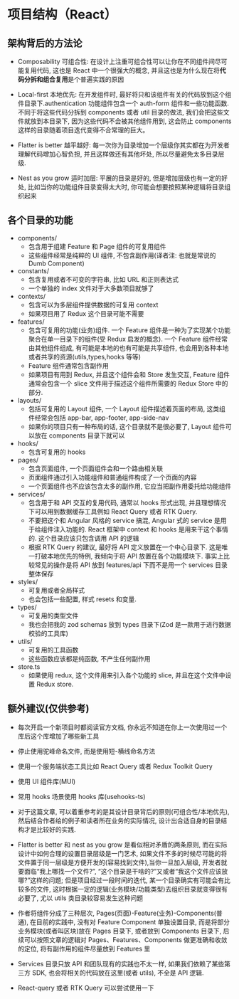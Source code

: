 # 项目结构（React）

## 架构背后的方法论

- Composability 可组合性: 在设计上注重可组合性可以让你在不同组件间尽可能复用代码, 这也是 React 中一个很强大的概念, 并且这也是为什么现在将**代码分拆和组合复用**是个普遍实践的原因

- Local-first 本地优先: 在开发组件时, 最好将只和该组件有关的代码放到这个组件目录下.authentication 功能组件包含一个 auth-form 组件和一些功能函数. 不同于将这些代码分拆到 components 或者 util 目录的做法, 我们会把这些文件就放到本目录下, 因为这些代码不会被其他组件用到, 这会防止 components 这样的目录随着项目迭代变得不合常理的巨大。

- Flatter is better 越平越好: 每一次你为目录增加一个层级你其实都在为开发者理解代码增加心智负担, 并且这样做还有其他坏处, 所以尽量避免太多目录层级.

- Nest as you grow 适时加层: 平展的目录是好的, 但是增加层级也有一定的好处, 比如当你的功能组件目录变得太大时, 你可能会想要按照某种逻辑将目录组织起来

## 各个目录的功能

- components/
  - 包含用于组建 Feature 和 Page 组件的可复用组件
  - 这些组件经常是纯粹的 UI 组件, 不包含副作用(译者注: 也就是常说的 Dumb Component)
- constants/
  - 包含复用或者不可变的字符串, 比如 URL 和正则表达式
  - 一个单独的 index 文件对于大多数项目就够了
- contexts/
  - 包含可以为多层组件提供数据的可复用 context
  - 如果项目用了 Redux 这个目录可能不需要
- features/
  - 包含可复用的功能(业务)组件. 一个 Feature 组件是一种为了实现某个功能聚合在单一目录下的组件(受 Redux 启发的概念). 一个 Feature 组件经常由其他组件组成, 有可能是本地的也有可能是共享组件, 也会用到各种本地或者共享的资源(utils,types,hooks 等等)
  - Feature 组件通常包含副作用
  - 如果项目有用到 Redux, 并且这个组件会和 Store 发生交互, Feature 组件通常会包含一个 slice 文件用于描述这个组件所需要的 Redux Store 中的部分.
- layouts/
  - 包括可复用的 Layout 组件, 一个 Layout 组件描述着页面的布局, 这类组件经常会包括 app-bar, app-footer, app-side-nav
  - 如果你的项目只有一种布局的话, 这个目录就不是很必要了, Layout 组件可以放在 components 目录下就可以
- hooks/
  - 包含可复用的 hooks
- pages/
  - 包含页面组件, 一个页面组件会和一个路由相关联
  - 页面组件通过引入功能组件和普通组件构成了一个页面的内容
  - 一个页面组件也不应该包含太多的副作用, 它应当把副作用委托给功能组件
- services/
  - 包含用于和 API 交互的复用代码, 通常以 hooks 形式出现, 并且理想情况下可以用到数据缓存工具例如 React Query 或者 RTK Query.
  - 不要把这个和 Angular 风格的 service 搞混, Angular 式的 service 是用于给组件注入功能的. React 框架中 context 和 hooks 是用来干这个事情的. 这个目录应该只包含调用 API 的逻辑
  - 根据 RTK Query 的建议, 最好将 API 定义放置在一个中心目录下. 这是唯一打破本地优先的特例, 我倾向于将 API 放置在各个功能模块下. 事实上比较常见的操作是将 API 放到 features/api 下而不是用一个 services 目录整体保存
- styles/
  - 可复用或者全局样式
  - 也会包括一些配置, 样式 resets 和变量.
- types/
  - 可复用的类型文件
  - 我也会把我的 zod schemas 放到 types 目录下(Zod 是一款用于进行数据校验的工具库)
- utils/
  - 可复用的工具函数
  - 这些函数应该都是纯函数, 不产生任何副作用
- store.ts
  - 如果使用 redux, 这个文件用来引入各个功能的 slice, 并且在这个文件中设置 Redux store.

## 额外建议(仅供参考)

- 每次开启一个新项目时都阅读官方文档, 你永远不知道在你上一次使用过一个库后这个库增加了哪些新工具
- 停止使用驼峰命名文件, 而是使用短-横线命名方法
- 使用一个服务端状态工具比如 React Query 或者 Redux Toolkit Query
- 使用 UI 组件库(MUI)
- 常用 hooks 场景使用 hooks 库(usehooks-ts)

- 对于这篇文章, 可以着重参考的是其设计目录背后的原则(可组合性/本地优先), 然后结合作者给的例子和读者所在业务的实际情况, 设计出合适自身的目录结构才是比较好的实践.
- Flatter is better 和 nest as you grow 是看似相对矛盾的两条原则, 而在实际设计中如何合理的设置目录层级是一门艺术, 如果文件不多的时候尽可能的将文件置于同一层级是方便开发的(容易找到文件),当你一旦加入层级, 开发者就要面临“我上哪找一个文件?”, “这个目录是干啥的?”又或者“我这个文件应该放哪?”这样的问题; 但是项目经过一段时间的迭代, 某一个目录确实有可能会有比较多的文件, 这时根据一定的逻辑(业务模块/功能类型)去组织目录就变得很有必要了, 尤以 utils 类目录较容易发生这种问题
- 作者将组件分成了三种层次, Pages(页面)-Feature(业务)-Components(普通), 在目前的实践中, 没有对 Feature Component 单独设置目录, 而是将部分业务模块(或者叫区块)放在 Pages 目录下, 或者放到 Components 目录下, 后续可以按照文章的逻辑对 Pages、Features、Components 做更准确和收敛的定位, 将有副作用的组件尽量放到 Features 里
- Services 目录只放 API 和团队现有的实践也不太一样, 如果我们依赖了某些第三方 SDK, 也会将相关的代码放在这里(或者 utils), 不全是 API 逻辑.
- React-query 或者 RTK Query 可以尝试使用一下
